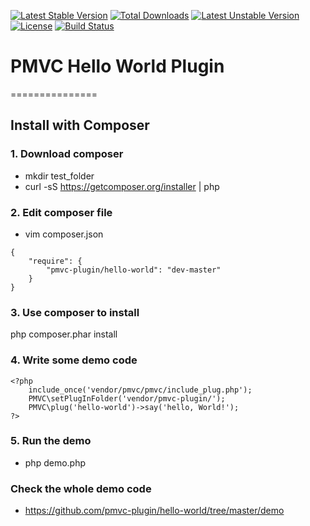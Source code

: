 [![Latest Stable Version](https://poser.pugx.org/pmvc-plugin/hello_world/v/stable)](https://packagist.org/packages/pmvc-plugin/hello_world) 
[![Total Downloads](https://poser.pugx.org/pmvc-plugin/hello_world/downloads)](https://packagist.org/packages/pmvc-plugin/hello_world) 
[![Latest Unstable Version](https://poser.pugx.org/pmvc-plugin/hello_world/v/unstable)](https://packagist.org/packages/pmvc-plugin/hello_world) 
[![License](https://poser.pugx.org/pmvc-plugin/hello_world/license)](https://packagist.org/packages/pmvc-plugin/hello_world)
[![Build Status](https://travis-ci.org/pmvc-plugin/hello_world.svg?branch=master)](https://travis-ci.org/pmvc-plugin/hello_world)

# PMVC Hello World Plugin 
===============

## Install with Composer
### 1. Download composer
   * mkdir test_folder
   * curl -sS https://getcomposer.org/installer | php

### 2. Edit composer file
   * vim composer.json
```
{
    "require": {
        "pmvc-plugin/hello-world": "dev-master"
    }
}
```
### 3. Use composer to install
php composer.phar install
### 4. Write some demo code
```
<?php
    include_once('vendor/pmvc/pmvc/include_plug.php');
    PMVC\setPlugInFolder('vendor/pmvc-plugin/');
    PMVC\plug('hello-world')->say('hello, World!');
?>
```
### 5. Run the demo
   * php demo.php

### Check the whole demo code
   * https://github.com/pmvc-plugin/hello-world/tree/master/demo

